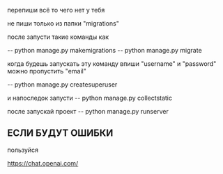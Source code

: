перепиши всё то чего нет у тебя

не пиши только из папки "migrations"

после запусти такие команды как

-- python manage.py makemigrations
-- python manage.py migrate

когда будешь запускать эту команду впиши "username" и "password"
можно пропустить "email"

-- python manage.py createsuperuser


и напоследок запусти
-- python manage.py collectstatic


после запускай проект
-- python manage.py runserver

ЕСЛИ БУДУТ ОШИБКИ
--
пользуйся

https://chat.openai.com/
